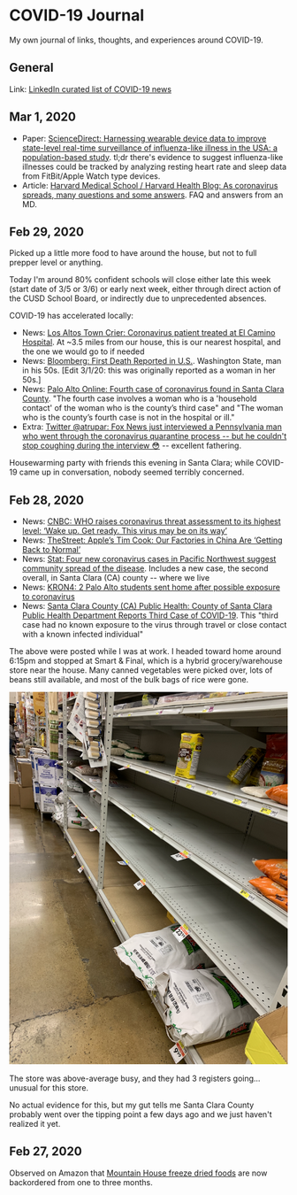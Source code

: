 # COVID-19 Journal
My own journal of links, thoughts, and experiences around COVID-19.

## General
Link: [LinkedIn curated list of COVID-19 news](https://www.linkedin.com/feed/news/coronavirus-official-updates-4513283/)

## Mar 1, 2020

* Paper: [ScienceDirect: Harnessing wearable device data to improve state-level real-time surveillance of influenza-like illness in the USA: a population-based study](https://www.sciencedirect.com/science/article/pii/S2589750019302225). tl;dr there's evidence to suggest influenza-like illnesses could be tracked by analyzing resting heart rate and sleep data from FitBit/Apple Watch type devices.
* Article: [Harvard Medical School / Harvard Health Blog: As coronavirus spreads, many questions and some answers](https://www.health.harvard.edu/blog/as-coronavirus-spreads-many-questions-and-some-answers-2020022719004). FAQ and answers from an MD. 

## Feb 29, 2020

Picked up a little more food to have around the house, but not to full prepper level or anything. 

Today I'm around 80% confident schools will close either late this week (start date of 3/5 or 3/6) or early next week, either 
through direct action of the CUSD School Board, or indirectly due to unprecedented absences. 

COVID-19 has accelerated locally:
* News: [Los Altos Town Crier: Coronavirus patient treated at El Camino Hospital](https://www.losaltosonline.com/news/sections/news/61987-coronavirus-victim-treated-at-el-camino-hospital). At ~3.5 miles from our house, this is our nearest hospital, and the one we would go to if needed
* News: [Bloomberg: First Death Reported in U.S.](https://www.bloomberg.com/news/articles/2020-02-28/germany-boosts-border-checks-google-scraps-event-virus-update). Washington State, man in his 50s. [Edit 3/1/20: this was originally reported as a woman in her 50s.]
* News: [Palo Alto Online: Fourth case of coronavirus found in Santa Clara County](https://www.paloaltoonline.com/news/2020/02/29/fourth-case-of-coronavirus-found-in-santa-clara-county). "The fourth case involves a woman who is a 'household contact' of the woman who is the county’s third case" and "The woman who is the county’s fourth case is not in the hospital or ill."
* Extra: [Twitter @atrupar: Fox News just interviewed a Pennsylvania man who went through the coronavirus quarantine process -- but he couldn't stop coughing during the interview 😳](https://twitter.com/atrupar/status/1233423437286211585?s=21) -- excellent fathering.

Housewarming party with friends this evening in Santa Clara; while COVID-19 came up in conversation, nobody seemed terribly concerned. 

## Feb 28, 2020

* News: [CNBC: WHO raises coronavirus threat assessment to its highest level: ‘Wake up. Get ready. This virus may be on its way’](https://www.cnbc.com/2020/02/28/who-raises-risk-assessment-of-coronavirus-to-very-high-at-global-level.html)
* News: [TheStreet: Apple’s Tim Cook: Our Factories in China Are ‘Getting Back to Normal’](https://www.thestreet.com/investing/apple-tim-cook-chinese-factories-getting-back-to-normal)
* News: [Stat: Four new coronavirus cases in Pacific Northwest suggest community spread of the disease](https://www.statnews.com/2020/02/28/california-oregon-coronavirus-case-community-spread/). Includes a new case, the second overall, in Santa Clara (CA) county -- where we live
* News: [KRON4: 2 Palo Alto students sent home after possible exposure to coronavirus](https://www.kron4.com/news/bay-area/2-palo-alto-students-sent-home-after-possible-exposure-to-coronavirus/)
* News: [Santa Clara County (CA) Public Health: County of Santa Clara Public Health Department Reports Third Case of COVID-19](https://www.sccgov.org/sites/phd/news/Pages/third-novel-coronavirus-case-02-2020.aspx). This "third case had no known exposure to the virus through travel or close contact with a known infected individual"

The above were posted while I was at work. I headed toward home around 6:15pm and stopped at Smart & Final, which 
is a hybrid grocery/warehouse store near the house. Many canned vegetables were picked over, lots of beans still available, 
and most of the bulk bags of rice were gone.

![Empty shelves at south Sunnyvale Smart and Final store](assets/2020-feb-28-smartfinal.png)

The store was above-average busy, and they had 3 registers going... unusual for this store. 

No actual evidence for this, but my gut tells me Santa Clara County probably went over the tipping point a few days ago 
and we just haven't realized it yet. 

## Feb 27, 2020

Observed on Amazon that [Mountain House freeze dried foods](https://www.amazon.com/stores/node/2596881011?_encoding=UTF8&field-lbr_brands_browse-bin=Mountain%20House&ref_=bl_dp_s_web_2596881011) are now backordered from one to three months. 
